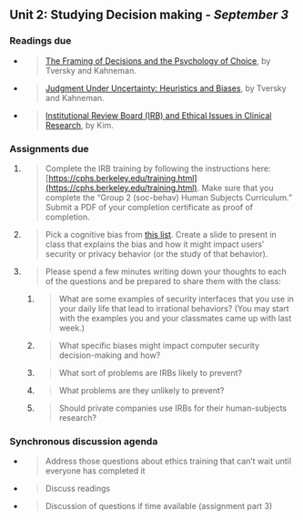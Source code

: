 
## Unit 2: Studying Decision making - *September 3*

### Readings due

  - > [The Framing of Decisions and the Psychology of Choice](https://www.jstor.org/stable/1685855?seq=1#page_scan_tab_contents), by Tversky and Kahneman.

  - > [Judgment Under Uncertainty: Heuristics and Biases](https://www.jstor.org/stable/1738360), by Tversky and Kahneman.

  - > [Institutional Review Board (IRB) and Ethical Issues in Clinical Research](https://www.ncbi.nlm.nih.gov/pmc/articles/PMC3272525/), by Kim.



### Assignments due

1.  > Complete the IRB training by following the instructions here: [https://cphs.berkeley.edu/training.html](https://cphs.berkeley.edu/training.html). Make sure that you complete the “Group 2 (soc-behav) Human Subjects Curriculum.” Submit a PDF of your completion certificate as proof of completion.

1.  > Pick a cognitive bias from [this list](https://en.wikipedia.org/wiki/List_of_cognitive_biases). Create a slide to present in class that explains the bias and how it might impact users’ security or privacy behavior (or the study of that behavior).

1.  > Please spend a few minutes writing down your thoughts to each of the questions and be prepared to share them with the class:

	1.  > What are some examples of security interfaces that you use in your daily life that lead to irrational behaviors? (You may start with the examples you and your classmates came up with last week.)

	1.  > What specific biases might impact computer security decision-making and how?

	1.  > What sort of problems are IRBs likely to prevent?

	1.  > What problems are they unlikely to prevent?

	1.  > Should private companies use IRBs for their human-subjects research?



### Synchronous discussion agenda

  - > Address those questions about ethics training that can’t wait until everyone has completed it

  - > Discuss readings

  - > Discussion of questions if time available (assignment part 3)
